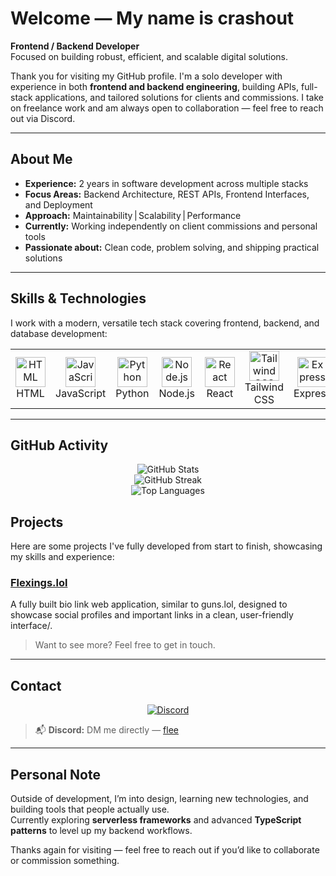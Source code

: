 # Welcome — My name is **crashout**

**Frontend / Backend Developer**  
Focused on building robust, efficient, and scalable digital solutions.

Thank you for visiting my GitHub profile. I'm a solo developer with experience in both **frontend and backend engineering**, building APIs, full-stack applications, and tailored solutions for clients and commissions. I take on freelance work and am always open to collaboration — feel free to reach out via Discord.

---

## About Me

- **Experience:** 2 years in software development across multiple stacks  
- **Focus Areas:** Backend Architecture, REST APIs, Frontend Interfaces, and Deployment  
- **Approach:** Maintainability | Scalability | Performance  
- **Currently:** Working independently on client commissions and personal tools  
- **Passionate about:** Clean code, problem solving, and shipping practical solutions  

---

## Skills & Technologies

I work with a modern, versatile tech stack covering frontend, backend, and database development:

<table>
  <tr>
    <td align="center" width="80">
      <img src="https://skillicons.dev/icons?i=html" width="48" alt="HTML" /><br />
      HTML
    </td>
    <td align="center" width="80">
      <img src="https://skillicons.dev/icons?i=js" width="48" alt="JavaScript" /><br />
      JavaScript
    </td>
    <td align="center" width="80">
      <img src="https://skillicons.dev/icons?i=python" width="48" alt="Python" /><br />
      Python
    </td>
    <td align="center" width="80">
      <img src="https://skillicons.dev/icons?i=nodejs" width="48" alt="Node.js" /><br />
      Node.js
    </td>
    <td align="center" width="80">
      <img src="https://skillicons.dev/icons?i=react" width="48" alt="React" /><br />
      React
    </td>
    <td align="center" width="80">
      <img src="https://skillicons.dev/icons?i=tailwind" width="48" alt="Tailwind CSS" /><br />
      Tailwind CSS
    </td>
    <td align="center" width="80">
      <img src="https://skillicons.dev/icons?i=express" width="48" alt="Express" /><br />
      Express
    </td>
    <td align="center" width="80">
      <img src="https://skillicons.dev/icons?i=postgres" width="48" alt="PostgreSQL" /><br />
      PostgreSQL
    </td>
  </tr>
</table>

---

## GitHub Activity

<p align="center">
  <img src="https://github-readme-stats.vercel.app/api?username=flee&show_icons=true&theme=radical" alt="GitHub Stats" />
  <br />
  <img src="https://github-readme-streak-stats.herokuapp.com/?user=flee&theme=radical" alt="GitHub Streak" />
  <br />
  <img src="https://github-readme-stats.vercel.app/api/top-langs/?username=flee&layout=compact&theme=radical" alt="Top Languages" />
</p>

## Projects

Here are some projects I've fully developed from start to finish, showcasing my skills and experience:

### [Flexings.lol](https://flexings.lol/)  
A fully built bio link web application, similar to guns.lol, designed to showcase social profiles and important links in a clean, user-friendly interface/.  

> Want to see more? Feel free to get in touch.

---

## Contact

<p align="center">
  <a href="https://discord.com/users/1273846808354754595" target="_blank" rel="noopener noreferrer">
    <img src="https://img.shields.io/badge/Discord-5865F2?style=flat&logo=discord&logoColor=white" alt="Discord" />
  </a>
</p>

> 📬 **Discord:** DM me directly — [flee](https://discord.com/users/1273846808354754595)

---

## Personal Note

Outside of development, I’m into design, learning new technologies, and building tools that people actually use.  
Currently exploring **serverless frameworks** and advanced **TypeScript patterns** to level up my backend workflows.

Thanks again for visiting — feel free to reach out if you’d like to collaborate or commission something.

